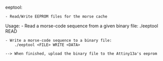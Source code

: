 eeptool:

    - Read/Write EEPROM files for the morse cache

Usage:
    - Read a morse-code sequence from a given binary file:
        ./eeptool <FILE> READ

    - Write a morse-code sequence to a binary file:
        ./eeptool <FILE> WRITE <DATA>
        
    --> When finished, upload the binary file to the Attiny13a's eeprom
